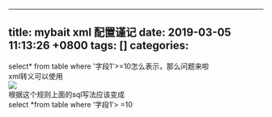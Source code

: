 
---
title: mybait xml 配置谨记
date: 2019-03-05 11:13:26 +0800
tags: []
categories: 
---
select* from table where '字段1'>=10怎么表示，那么问题来啦<br />xml转义可以使用<br />![](https://cdn.nlark.com/yuque/0/2019/png/190217/1551755611316-53cb3fe4-54c4-4a18-89c7-611a8b9f7746.png#align=left&display=inline&height=253&originHeight=265&originWidth=781&size=0&status=done&width=746)<br />根据这个规则上面的sql写法应该变成<br />select *from table where ‘字段1’> =10

